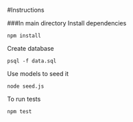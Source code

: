 #Instructions

###In main directory
Install dependencies

```npm install```

Create database

```psql -f data.sql```

Use models to seed it

```node seed.js```

To run tests

```npm test```

